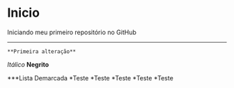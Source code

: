 # Inicio
 Iniciando meu primeiro repositório no GitHub
***
    **Primeira alteração**
*Itálico*
**Negrito**


***Lista Demarcada 
*Teste
*Teste
*Teste
  *Teste
*Teste